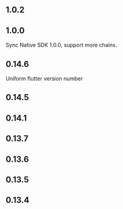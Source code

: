 ## 1.0.2
## 1.0.0
Sync Native SDK 1.0.0, support more chains.
## 0.14.6
Uniform flutter version number
## 0.14.5
## 0.14.1
## 0.13.7
## 0.13.6

## 0.13.5
## 0.13.4
